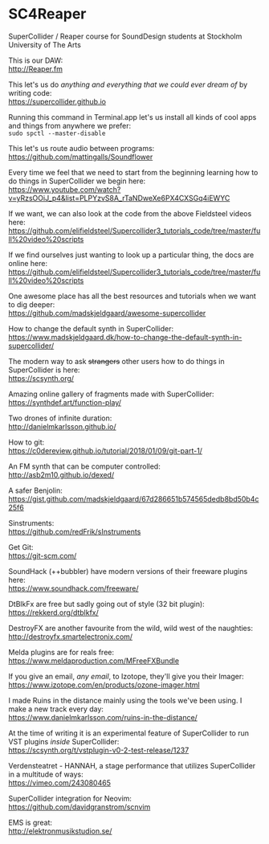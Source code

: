 # SC4Reaper

SuperCollider / Reaper course for SoundDesign students at Stockholm University of The Arts

This is our DAW:  
http://Reaper.fm 

This let's us do _anything and everything that we could ever dream of_ by writing code:  
https://supercollider.github.io 

Running this command in Terminal.app let's us install all kinds of cool apps and things from anywhere we prefer:  
`sudo spctl --master-disable`

This let's us route audio between programs:  
https://github.com/mattingalls/Soundflower 

Every time we feel that we need to start from the beginning learning how to do things in SuperCollider we begin here:  
https://www.youtube.com/watch?v=yRzsOOiJ_p4&list=PLPYzvS8A_rTaNDweXe6PX4CXSGq4iEWYC

If we want, we can also look at the code from the above Fieldsteel videos here:  
https://github.com/elifieldsteel/Supercollider3_tutorials_code/tree/master/full%20video%20scripts

If we find ourselves just wanting to look up a particular thing, the docs are online here:  
https://github.com/elifieldsteel/Supercollider3_tutorials_code/tree/master/full%20video%20scripts

One awesome place has all the best resources and tutorials when we want to dig deeper:  
https://github.com/madskjeldgaard/awesome-supercollider

How to change the default synth in SuperCollider:  
https://www.madskjeldgaard.dk/how-to-change-the-default-synth-in-supercollider/

The modern way to ask ~~strangers~~ other users how to do things in SuperCollider is here:  
https://scsynth.org/

Amazing online gallery of fragments made with SuperCollider:  
https://synthdef.art/function-play/

Two drones of infinite duration:  
http://danielmkarlsson.github.io/

How to git:  
https://c0dereview.github.io/tutorial/2018/01/09/git-part-1/

An FM synth that can be computer controlled:  
http://asb2m10.github.io/dexed/

A safer Benjolin:  
https://gist.github.com/madskjeldgaard/67d286651b574565dedb8bd50b4c25f6

Sinstruments:  
https://github.com/redFrik/sInstruments 

Get Git:  
https://git-scm.com/

SoundHack (++bubbler) have modern versions of their freeware plugins here:  
https://www.soundhack.com/freeware/

DtBlkFx are free but sadly going out of style (32 bit plugin):  
https://rekkerd.org/dtblkfx/

DestroyFX are another favourite from the wild, wild west of the naughties:  
http://destroyfx.smartelectronix.com/

Melda plugins are for reals free:  
https://www.meldaproduction.com/MFreeFXBundle

If you give an email, _any email_, to Izotope, they'll give you their Imager:  
https://www.izotope.com/en/products/ozone-imager.html  

I made Ruins in the distance mainly using the tools we've been using. I make a new track every day:   
https://www.danielmkarlsson.com/ruins-in-the-distance/

At the time of writing it is an experimental feature of SuperCollider to run VST plugins _inside_ SuperCollider:  
https://scsynth.org/t/vstplugin-v0-2-test-release/1237

Verdensteatret - HANNAH, a stage performance that utilizes SuperCollider in a multitude of ways:   
https://vimeo.com/243080465

SuperCollider integration for Neovim:  
https://github.com/davidgranstrom/scnvim

EMS is great:   
http://elektronmusikstudion.se/
